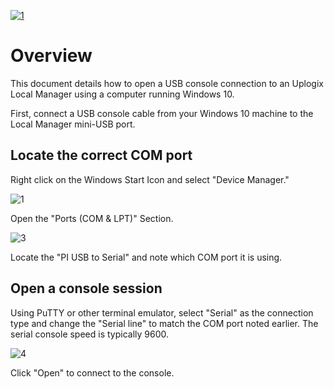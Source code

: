 <!-- 5.4 -->
[![1](http://uplogix.com/support/docs/img/Support-Doc-Site-Banner2.png)](http://uplogix.com "Uplogix.com")

# Overview

This document details how to open a USB console connection to an Uplogix Local Manager using a computer running Windows 10.

First, connect a USB console cable from your Windows 10 machine to the Local Manager mini-USB port.

## Locate the correct COM port

Right click on the Windows Start Icon and select "Device Manager."

![1](http://uplogix.com/support/docs/img/lm-user-guide/Windows10USB-Start.png)

Open the "Ports (COM & LPT)" Section.

![3](http://uplogix.com/support/docs/img/lm-user-guide/Windows10USB-Photo3.png)

Locate the "PI USB to Serial" and note which COM port it is using.

## Open a console session

Using PuTTY or other terminal emulator, select "Serial" as the connection type and change the "Serial line" to match the COM port noted earlier. The serial console speed is typically 9600.   

![4](http://uplogix.com/support/docs/img/lm-user-guide/Windows10USB-Photo4.png)

Click "Open" to connect to the console.



